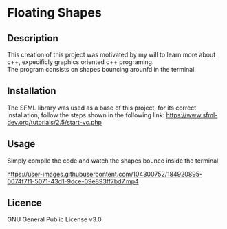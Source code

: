 # Floating Shapes

## Description

  This creation of this project was motivated by my will to learn more about c++, expecificly graphics oriented c++ programing. <br />
  The program consists on shapes bouncing arounfd in the terminal. 
  
## Installation

  The SFML library was used as a base of this project, for its correct installation, follow the steps shown in the following link: https://www.sfml-dev.org/tutorials/2.5/start-vc.php
  
## Usage

  Simply compile the code and watch the shapes bounce inside the terminal.
  
https://user-images.githubusercontent.com/104300752/184920895-0074f7f1-5071-43d1-9dce-09e893ff7bd7.mp4

## Licence

  GNU General Public License v3.0
